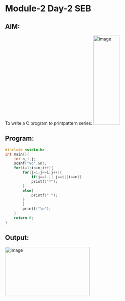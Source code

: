 #  Module-2 Day-2 SEB
## AIM:
To write a C program to printpattern series:
<img width="87" height="292" alt="image" src="https://github.com/user-attachments/assets/14b38609-9c23-4dbc-9805-379052e698da" />

## Program:
```c
#include <stdio.h>
int main(){
    int n,i,j;
    scanf("%d",&n);
    for(i=1;i<=n;i++){
        for(j=1;j<=i;j++){
            if(j==1 || j==i||i==n){
            printf("*");
        }
        else{
            printf(" ");
        }
        }
        printf("\n");
    }
    return 0;
}
```
## Output:
<img width="277" height="161" alt="image" src="https://github.com/user-attachments/assets/97748775-cfc1-4bdb-8032-0a63d75d4bd8" />

